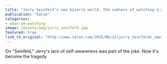 ```yaml
---
title: "Jerry Seinfeld’s new bizarro world: The sadness of watching a genius age into Bill O’Reilly"
publication: "Salon"
categories: 
- what-im-watching
image: /assets/img/jerry_seinfeld.jpg
featured: true
link_to_original: "http://www.salon.com/2015/06/12/jerry_seinfelds_new_bizarro_world_the_sadness_of_watching_a_genius_age_into_bill_oreilly/"
---
```

On "Seinfeld," Jerry's lack of self-awareness was part of the joke. Now it's become the tragedy